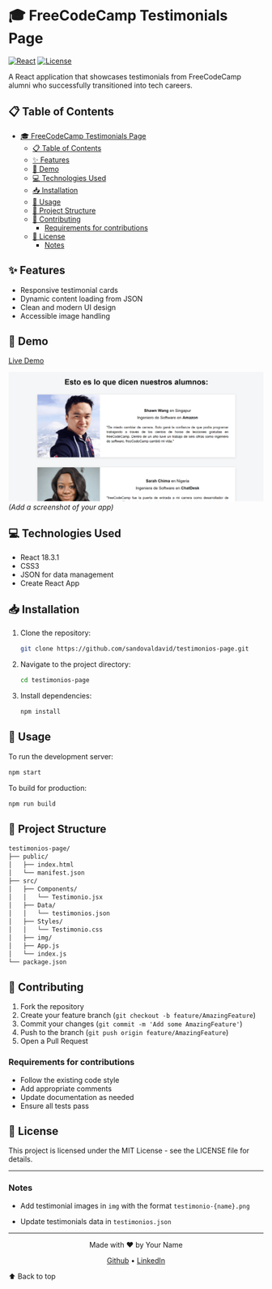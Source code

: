 # 🎓 FreeCodeCamp Testimonials Page

[![React](https://img.shields.io/badge/React-18.3.1-blue.svg)](https://reactjs.org/)
[![License](https://img.shields.io/badge/License-MIT-green.svg)](https://opensource.org/licenses/MIT)

A React application that showcases testimonials from FreeCodeCamp alumni who successfully transitioned into tech careers.

## 📋 Table of Contents

- [🎓 FreeCodeCamp Testimonials Page](#-freecodecamp-testimonials-page)
  - [📋 Table of Contents](#-table-of-contents)
  - [✨ Features](#-features)
  - [🚀 Demo](#-demo)
  - [💻 Technologies Used](#-technologies-used)
  - [📥 Installation](#-installation)
  - [🔧 Usage](#-usage)
  - [📁 Project Structure](#-project-structure)
  - [🤝 Contributing](#-contributing)
    - [Requirements for contributions](#requirements-for-contributions)
  - [📝 License](#-license)
    - [Notes](#notes)

## ✨ Features

- Responsive testimonial cards
- Dynamic content loading from JSON
- Clean and modern UI design
- Accessible image handling

## 🚀 Demo

[Live Demo](https://testimonios.devprojects.tech/)

![Screenshot](/public/project-img.png) *(Add a screenshot of your app)*

## 💻 Technologies Used

- React 18.3.1
- CSS3
- JSON for data management
- Create React App

## 📥 Installation

1. Clone the repository:

    ```bash
    git clone https://github.com/sandovaldavid/testimonios-page.git
    ```

2. Navigate to the project directory:

    ```bash
    cd testimonios-page
    ```

3. Install dependencies:

    ```bash
    npm install
    ```

## 🔧 Usage

To run the development server:

```bash
npm start
```

To build for production:

```bash
npm run build
```

## 📁 Project Structure

``` note
testimonios-page/
├── public/
│   ├── index.html
│   └── manifest.json
├── src/
│   ├── Components/
│   │   └── Testimonio.jsx
│   ├── Data/
│   │   └── testimonios.json
│   ├── Styles/
│   │   └── Testimonio.css
│   ├── img/
│   ├── App.js
│   └── index.js
└── package.json
```

## 🤝 Contributing

1. Fork the repository
2. Create your feature branch (`git checkout -b feature/AmazingFeature`)
3. Commit your changes (`git commit -m 'Add some AmazingFeature'`)
4. Push to the branch (`git push origin feature/AmazingFeature`)
5. Open a Pull Request

### Requirements for contributions

- Follow the existing code style
- Add appropriate comments
- Update documentation as needed
- Ensure all tests pass

## 📝 License

This project is licensed under the MIT License - see the LICENSE file for details.

---

### Notes

- Add testimonial images in `img` with the format `testimonio-{name}.png`

- Update testimonials data in `testimonios.json`

---

<p align="center">Made with ❤️ by Your Name</p>

<p align="center">
<a href="https://github.com/sandovaldavid">Github</a> •
<a href="https://linkedin.com/in/jdavidsandovals">LinkedIn</a>
</p>

⬆ Back to top
